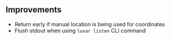 ## Improvements

- Return early if manual location is being used for coordinates
- Flush stdout when using `lunar listen` CLI command
